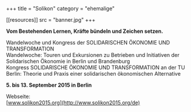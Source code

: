 +++
title = "Solikon"
category = "ehemalige"

[[resources]]
src = "banner.jpg"
+++

**Vom Bestehenden Lernen, Kräfte bündeln und Zeichen setzen.**

Wandelwoche und Kongress der SOLIDARISCHEN ÖKONOMIE UND TRANSFORMATION  
Wandelwoche: Touren und Exkursionen zu Betrieben und Initiativen der
Solidarischen Ökonomie in Berlin und Brandenburg  
Kongress SOLIDARISCHE ÖKONOMIE UND TRANSFORMATION an der TU Berlin:
Theorie und Praxis einer solidarischen ökonomischen Alternative

**5. bis 13. September 2015 in Berlin**

Webseite:  
[www.solikon2015.org](http://www.solikon2015.org/de)
